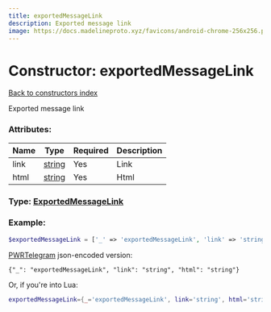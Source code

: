 ```yaml
---
title: exportedMessageLink
description: Exported message link
image: https://docs.madelineproto.xyz/favicons/android-chrome-256x256.png
---
```

# Constructor: exportedMessageLink  
[Back to constructors index](index.md)



Exported message link

### Attributes:

| Name     |    Type       | Required | Description |
|----------|---------------|----------|-------------|
|link|[string](../types/string.md) | Yes|Link|
|html|[string](../types/string.md) | Yes|Html|



### Type: [ExportedMessageLink](../types/ExportedMessageLink.md)


### Example:

```php
$exportedMessageLink = ['_' => 'exportedMessageLink', 'link' => 'string', 'html' => 'string'];
```  

[PWRTelegram](https://pwrtelegram.xyz) json-encoded version:

```
{"_": "exportedMessageLink", "link": "string", "html": "string"}
```


Or, if you're into Lua:

```lua
exportedMessageLink={_='exportedMessageLink', link='string', html='string'}

```


